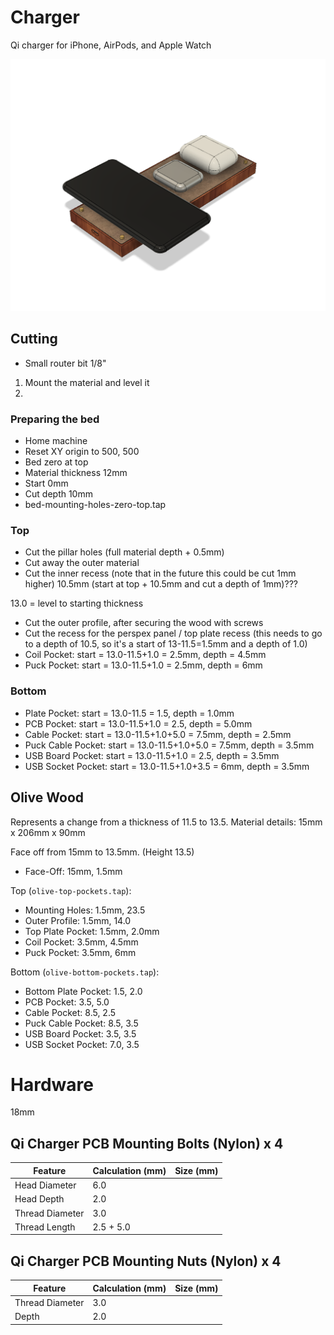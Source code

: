 # Charger

Qi charger for iPhone, AirPods, and Apple Watch

![Preview](preview.png)

## Cutting

- Small router bit 1/8"

1. Mount the material and level it
2. 



### Preparing the bed

- Home machine
- Reset XY origin to 500, 500
- Bed zero at top
- Material thickness 12mm
- Start 0mm
- Cut depth 10mm
- bed-mounting-holes-zero-top.tap

### Top

- Cut the pillar holes (full material depth + 0.5mm)
- Cut away the outer material
- Cut the inner recess (note that in the future this could be cut 1mm higher) 10.5mm (start at top + 10.5mm and cut a depth of 1mm)???

13.0 = level to starting thickness



- Cut the outer profile, after securing the wood with screws
- Cut the recess for the perspex panel / top plate recess (this needs to go to a depth of 10.5, so it's a start of 13-11.5=1.5mm and a depth of 1.0)
- Coil Pocket: start = 13.0-11.5+1.0 = 2.5mm, depth = 4.5mm
- Puck Pocket: start = 13.0-11.5+1.0 = 2.5mm, depth = 6mm

### Bottom

- Plate Pocket: start = 13.0-11.5 = 1.5, depth = 1.0mm
- PCB Pocket: start = 13.0-11.5+1.0 = 2.5, depth = 5.0mm
- Cable Pocket: start = 13.0-11.5+1.0+5.0 = 7.5mm, depth = 2.5mm
- Puck Cable Pocket: start = 13.0-11.5+1.0+5.0 = 7.5mm, depth = 3.5mm
- USB Board Pocket: start = 13.0-11.5+1.0 = 2.5, depth = 3.5mm
- USB Socket Pocket: start = 13.0-11.5+1.0+3.5 = 6mm, depth = 3.5mm



## Olive Wood

Represents a change from a thickness of 11.5 to 13.5.
Material details: 15mm x 206mm x 90mm

Face off from 15mm to 13.5mm. (Height 13.5)

- Face-Off: 15mm, 1.5mm

Top (`olive-top-pockets.tap`):

- Mounting Holes: 1.5mm, 23.5
- Outer Profile: 1.5mm, 14.0
- Top Plate Pocket: 1.5mm, 2.0mm
- Coil Pocket: 3.5mm, 4.5mm
- Puck Pocket: 3.5mm, 6mm

Bottom (`olive-bottom-pockets.tap`):

- Bottom Plate Pocket: 1.5, 2.0
- PCB Pocket: 3.5, 5.0
- Cable Pocket: 8.5, 2.5
- Puck Cable Pocket: 8.5, 3.5
- USB Board Pocket: 3.5, 3.5
- USB Socket Pocket: 7.0, 3.5


# Hardware

18mm

## Qi Charger PCB Mounting Bolts (Nylon) x 4

| Feature         | Calculation (mm) | Size (mm) |
| --------------- | ---------------- | --------- |
| Head Diameter	  | 6.0              |           |
| Head Depth      | 2.0              |           |
| Thread Diameter | 3.0              |           |
| Thread Length   | 2.5 + 5.0        |           |


## Qi Charger PCB Mounting Nuts (Nylon) x 4

| Feature         | Calculation (mm) | Size (mm) |
| --------------- | ---------------- | --------- |
| Thread Diameter | 3.0              |           |
| Depth           | 2.0              |           |
